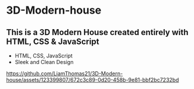 # 3D-Modern-house

This is a 3D Modern House created entirely with HTML, CSS & JavaScript
-------------------------------------------------------------------------

- HTML, CSS, JavaScript
- Sleek and Clean Design


https://github.com/LiamThomas21/3D-Modern-house/assets/123399807/672c3c89-0d20-458b-9e81-bbf2bc7232bd

